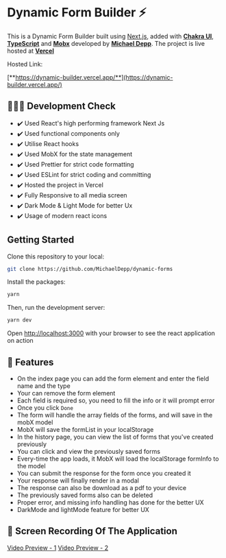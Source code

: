 # Dynamic Form Builder ⚡

This is a Dynamic Form Builder built using [Next.js](https://nextjs.org/), added with [**Chakra UI**](https://chakra-ui.com), [**TypeScript**](https://www.typescriptlang.org) and [**Mobx**](https://mobx.js.org/react-integration.html) developed by [**Michael Depp**](https://github.com/MichaelDepp). The project is live hosted at [**Vercel**](https://vercel.com)

Hosted Link:

[**https://dynamic-builder.vercel.app/**](https://dynamic-builder.vercel.app/)

## 🔋🙆‍♂️ Development Check

- ✔️ Used React's high performing framework Next Js
- ✔️ Used functional components only
- ✔️ Utilise React hooks
- ✔️ Used MobX for the state management
- ✔️ Used Prettier for strict code formatting
- ✔️ Used ESLint for strict coding and committing
- ✔️ Hosted the project in Vercel
- ✔️ Fully Responsive to all media screen
- ✔️ Dark Mode & Light Mode for better Ux
- ✔️ Usage of modern react icons

## Getting Started

Clone this repository to your local:

```bash
git clone https://github.com/MichaelDepp/dynamic-forms
```

Install the packages:

```bash
yarn
```

Then, run the development server:

```bash
yarn dev
```

Open [http://localhost:3000](http://localhost:3000) with your browser to see the react application on action

## 🔎 Features

- On the index page you can add the form element and enter the field name and the type
- Your can remove the form element
- Each field is required so, you need to fill the info or it will prompt error
- Once you click `Done`
- The form will handle the array fields of the forms, and will save in the mobX model
- MobX will save the formList in your localStorage
- In the history page, you can view the list of forms that you've created previously
- You can click and view the previously saved forms
- Every-time the app loads, it MobX will load the localStorage formInfo to the model
- You can submit the response for the form once you created it
- Your response will finally render in a modal
- The response can also be download as a pdf to your device
- The previously saved forms also can be deleted
- Proper error, and missing info handling has done for the better UX
- DarkMode and lightMode feature for better UX

## 🎥 Screen Recording Of The Application
[Video Preview - 1](https://drive.google.com/file/d/1y0IaYgAY7o7rI0hV0rdiSzW_0zjIG-4l/view?usp=sharing) 
[Video Preview - 2](https://drive.google.com/file/d/1ylUK3vHyai9SHH0KV_ueGNGFhKRePZO_/view?usp=sharing) 
